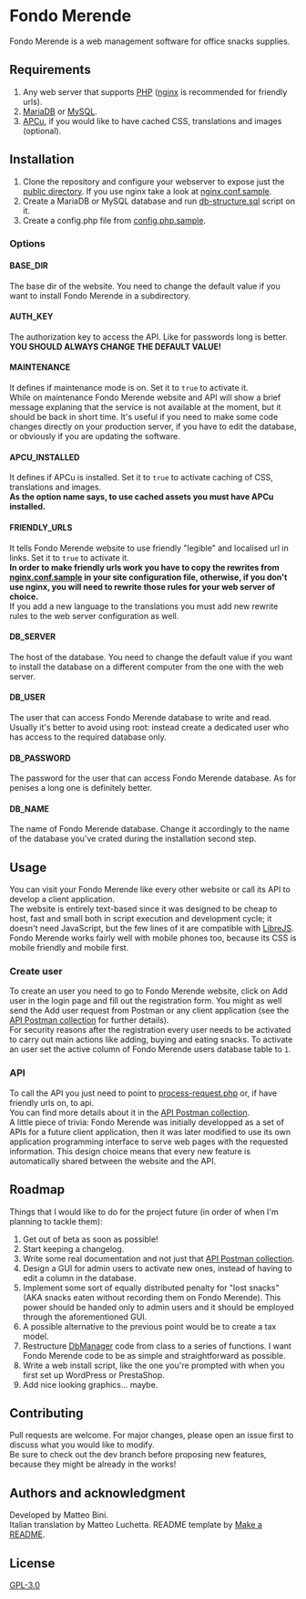 # Fondo Merende
Fondo Merende is a web management software for office snacks supplies.

## Requirements
1. Any web server that supports [PHP](https://www.php.net/) ([nginx](https://nginx.org/) is recommended for friendly urls).
2. [MariaDB](https://mariadb.org/) or [MySQL](https://www.mysql.com/).
3. [APCu](https://www.php.net/manual/en/book.apcu.php), if you would like to have cached CSS, translations and images (optional).

## Installation
1. Clone the repository and configure your webserver to expose just the [public directory](public). If you use nginx take a look at [nginx.conf.sample](nginx.conf.sample).  
2. Create a MariaDB or MySQL database and run [db-structure.sql](db-structure.sql) script on it.  
3. Create a config.php file from [config.php.sample](config.php.sample).  

### Options  

#### BASE\_DIR
The base dir of the website. You need to change the default value if you want to install Fondo Merende in a subdirectory.

#### AUTH\_KEY
The authorization key to access the API. Like for passwords long is better.  
**YOU SHOULD ALWAYS CHANGE THE DEFAULT VALUE!**

#### MAINTENANCE
It defines if maintenance mode is on. Set it to `true` to activate it.  
While on maintenance Fondo Merende website and API will show a brief message explaning that the service is not available at the moment, but it should be back in short time. It's useful if you need to make some code changes directly on your production server, if you have to edit the database, or obviously if you are updating the software.

#### APCU\_INSTALLED
It defines if APCu is installed. Set it to `true` to activate caching of CSS, translations and images.  
**As the option name says, to use cached assets you must have APCu installed.**

#### FRIENDLY\_URLS
It tells Fondo Merende website to use friendly "legible" and localised url in links. Set it to `true` to activate it.  
**In order to make friendly urls work you have to copy the rewrites from [nginx.conf.sample](nginx.conf.sample) in your site configuration file, otherwise, if you don't use nginx, you will need to rewrite those rules for your web server of choice.**  
If you add a new language to the translations you must add new rewrite rules to the web server configuration as well.

#### DB\_SERVER
The host of the database. You need to change the default value if you want to install the database on a different computer from the one with the web server. 

#### DB\_USER
The user that can access Fondo Merende database to write and read. Usually it's better to avoid using root: instead create a dedicated user who has access to the required database only.

#### DB\_PASSWORD
The password for the user that can access Fondo Merende database. As for penises a long one is definitely better.

#### DB\_NAME
The name of Fondo Merende database. Change it accordingly to the name of the database you've crated during the installation second step.

## Usage
You can visit your Fondo Merende like every other website or call its API to develop a client application.  
The website is entirely text-based since it was designed to be cheap to host, fast and small both in script execution and development cycle; it doesn't need JavaScript, but the few lines of it are compatible with [LibreJS](https://www.gnu.org/software/librejs/).  
Fondo Merende works fairly well with mobile phones too, because its CSS is mobile friendly and mobile first.

### Create user
To create an user you need to go to Fondo Merende website, click on Add user in the login page and fill out the registration form. You might as well send the Add user request from Postman or any client application (see the [API Postman collection](Postman/Fondo&#32;Merende.postman_collection.json) for further details).  
For security reasons after the registration every user needs to be activated to carry out main actions like adding, buying and eating snacks. To activate an user set the active column of Fondo Merende users database table to `1`.

### API
To call the API you just need to point to [process-request.php](public/process-request.php) or, if have friendly urls on, to api.  
You can find more details about it in the [API Postman collection](Postman/Fondo&#32;Merende.postman_collection.json).  
A little piece of trivia: Fondo Merende was initially developped as a set of APIs for a future client application, then it was later modified to use its own application programming interface to serve web pages with the requested information. This design choice means that every new feature is automatically shared between the website and the API.

## Roadmap
Things that I would like to do for the project future (in order of when I'm planning to tackle them):

1. Get out of beta as soon as possible!
2. Start keeping a changelog.
3. Write some real documentation and not just that [API Postman collection](Postman/Fondo&#32;Merende.postman_collection.json).
4. Design a GUI for admin users to activate new ones, instead of having to edit a column in the database.
5. Implement some sort of equally distributed penalty for "lost snacks" (AKA snacks eaten without recording them on Fondo Merende). This power should be handed only to admin users and it should be employed through the aforementioned GUI.
6. A possible alternative to the previous point would be to create a tax model.
7. Restructure [DbManager](DbManager.php) code from class to a series of functions. I want Fondo Merende code to be as simple and straightforward as possible.
8. Write a web install script, like the one you're prompted with when you first set up WordPress or PrestaShop.
9. Add nice looking graphics... maybe.

## Contributing
Pull requests are welcome. For major changes, please open an issue first to discuss what you would like to modify.  
Be sure to check out the dev branch before proposing new features, because they might be already in the works!

## Authors and acknowledgment
Developed by Matteo Bini.  
Italian translation by Matteo Luchetta.
README template by [Make a README](https://www.makeareadme.com/).

## License
[GPL-3.0](https://www.gnu.org/licenses/gpl-3.0)
